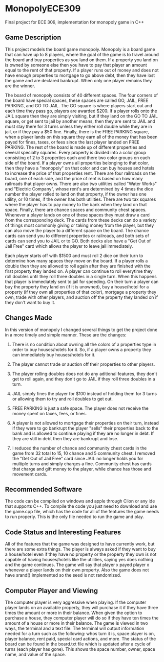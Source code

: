 # MonopolyECE309
Final project for ECE 309, implementation for monopoly game in C++

## Game Description
This project models the board game monopoly. Monopoly is a board game that can have up to 8 players, where the goal of the game is to travel around the board
and buy properties as you land on them. If a property you land on is owned by someone else then you have to pay that player an amount equal to the rent of that
property. If a player runs out of money and does not have enough properties to mortgage to go above debt, then they have lost the game and are declared
bankrupt. When only one player remains they are the winner.

The board of monopoly consists of 40 different spaces. The four corners of the board have special spaces, these spaces are called GO, JAIL, FREE PARKING, and GO TO
JAIL. The GO square is where players start out and each time they pass go, players are awarded $200. If a player rolls onto the JAIL square then they are simply 
visiting, but if they land on the GO TO JAIL square, or get sent to jail by another means, then they are sent to JAIL and must stay there for 3 turns unless they 
either roll double while they are in jail, or if they pay a $50 fine. Finally, there is the FREE PARKING square, when a player lands on this square they earn all of 
the money that has been payed for fines, taxes, or fees since the last player landed on FREE PARKING. The rest of the board is made up of different properties and 
several specialty squares. Every property is divided into a color group consisting of 2 to 3 properties each and there two color groups on each side of the board. If a 
player owns all properties belonging to that color, then they have a "monopoly" on that color and can buy houses and hotels to increase the price of that properties 
rent. There are four railroads on the board, one of each side, and the price of rent is based on how many railroads that player owns. There are also two utilities 
called "Water Works" and "Electric Company", whose rent's are determined by 4 times the dice number the player rolled to land on that property, if the owner has one 
utility, or 10 times, if the owner has both utilities. There are two tax squares where the player has to pay money to the bank when they land on that space. Finally, 
there are chance spaces and community chest spaces. Whenever a player lands on one of these spaces they must  draw a card from the corresponding deck. The cards from 
these decks can do a variety of things most commonly giving or taking money from the player, but they can also  move the player to a different space on the board. The 
chance cards can send you to different properties or railroads, and both sets of cards can send you to JAIL or to GO. Both decks also have a "Get Out of Jail Free" 
card which allows the player to leave jail immediately.

Each player starts off with $1500 and must roll 2 dice on their turn to determine how many spaces they move on the board. If a player rolls a double then they are 
allowed to roll again after they are finished with the first property they landed on. A player can continue to roll everytime they roll doubles until they roll three 
doubles in a single turn. When this happens that player is immediately sent to jail for speeding. On their turn a player can buy the property they land on (if it is 
unowned), buy a house/hotel for a property (if they own all properties of that color), mortgage a property they own, trade with other players, and auction off the 
property they landed on if they don't want to buy it.

## Changes Made
In this version of monopoly I changed several things to get the project done in a more timely and simple manner. These are the changes:

1. There is no condition about owning all the colors of a properties type in order to buy houses/hotels for it. So, if a player owns a property they can immediately 
buy houses/hotels for it.

2. The player cannot trade or auction off their properties to other players.

3. The player rolling doubles does not do any aditional features, they don't get to roll again, and they don't go to JAIL if they roll three doubles in a turn.

4. JAIL simply fines the player for $100 instead of holding them for 3 turns or allowing them to try and roll doubles to get out.

5. FREE PARKING is just a safe space. The player does not receive the money spent on taxes, fees, or fines.

6. A player is not allowed to mortgage their properties on their turn, instead if they were to go bankrupt the player "sells" their properties back to the bank and is
allowed to continue playing if they are no longer in debt. If they are still in debt then they are bankrupt and lose.

7. I reduced the number of chance and community chest cards in the game from 32 total to 15, 10 chance and 5 community chest. I removed the "Get Out of Jail Free"
card since JAIL no longer holds you for multiple turns and simply charges a fine. Community chest has cards that charge and gift money to the player, while chance has 
those and movement cards.

## Recommended Software
The code can be compiled on windows and apple through Clion or any ide that supports C++. To compile the code you just need to download and use the game.cpp file, 
which has the code for all of the features the game needs to run properly. This is the only file needed to run the game and play.

## Code Status and Interesting Features
All of the features that the game was designed to have currently work, but there are some extra things. The player is always asked if they want to buy a house/hotel
even if they have no property or the property they own is not capable of having houses/hotels like the utilities, saying yes does nothing and the game continues.
The game will say that player x payed player x whenever a player lands on their own property. Also the game does not have srand() implemented so the seed is not 
randomized.

## Computer Player and Viewing
The computer player is very aggressive when playing. If the computer player lands on an available property, they will purchase it if they have three times the amount or more in their balance. When given the option to purchase a house, they computer player will do so if they have ten times the amount of a house or more in their balance.
The game is viewed in two ways, the terminal and a text file. The terminal will output information needed for a turn such as the following: whos turn it is, space player is on, player balance, rent paid, special card actions, and more. The status of the board can be found in the board.txt file which is updated after a cycle of turns (each player has gone). This shows the space number, owner, space name, and value of the space. 
